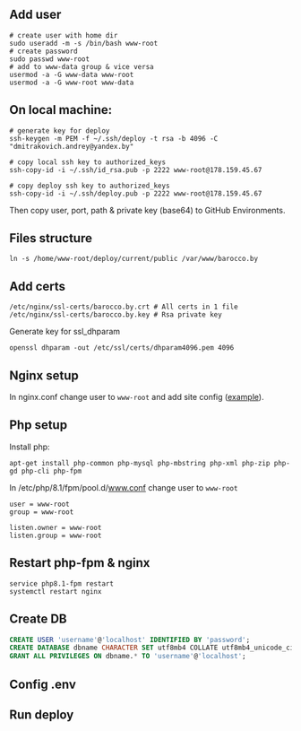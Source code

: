 ## Add user
```shell
# create user with home dir
sudo useradd -m -s /bin/bash www-root
# create password
sudo passwd www-root
# add to www-data group & vice versa
usermod -a -G www-data www-root
usermod -a -G www-root www-data
```


## On local machine:
```shell
# generate key for deploy
ssh-keygen -m PEM -f ~/.ssh/deploy -t rsa -b 4096 -C "dmitrakovich.andrey@yandex.by" 

# copy local ssh key to authorized_keys
ssh-copy-id -i ~/.ssh/id_rsa.pub -p 2222 www-root@178.159.45.67

# copy deploy ssh key to authorized_keys
ssh-copy-id -i ~/.ssh/deploy.pub -p 2222 www-root@178.159.45.67
```
Then copy user, port, path & private key (base64) to GitHub Environments.


## Files structure
```shell
ln -s /home/www-root/deploy/current/public /var/www/barocco.by
```


## Add certs
```shell 
/etc/nginx/ssl-certs/barocco.by.crt # All certs in 1 file 
/etc/nginx/ssl-certs/barocco.by.key # Rsa private key
```
Generate key for ssl_dhparam
```shell
openssl dhparam -out /etc/ssl/certs/dhparam4096.pem 4096
```


## Nginx setup
In nginx.conf change user to `www-root` and add site config ([example](https://github.com/dmitrakovich/shop.test/blob/master/docs/nginx.conf.md)).


## Php setup
Install php:
```shell
apt-get install php-common php-mysql php-mbstring php-xml php-zip php-gd php-cli php-fpm
```
In /etc/php/8.1/fpm/pool.d/www.conf change user to `www-root`
```properties
user = www-root
group = www-root

listen.owner = www-root
listen.group = www-root
```

## Restart php-fpm & nginx
```shell
service php8.1-fpm restart
systemctl restart nginx
```

## Create DB
```sql
CREATE USER 'username'@'localhost' IDENTIFIED BY 'password';
CREATE DATABASE dbname CHARACTER SET utf8mb4 COLLATE utf8mb4_unicode_ci;
GRANT ALL PRIVILEGES ON dbname.* TO 'username'@'localhost';
```


## Config .env


## Run deploy
